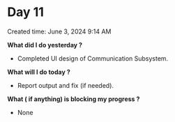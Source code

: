 # Day 11

Created time: June 3, 2024 9:14 AM


**What did I do yesterday ?**

- Completed UI design of Communication Subsystem.

**What will I do today ?**

- Report output and fix (if needed).

**What ( if anything) is blocking my progress ?**

- None